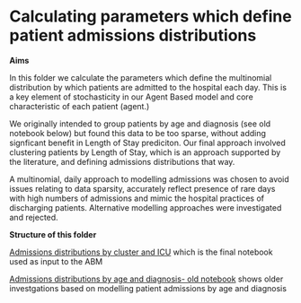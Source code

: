 # Calculating parameters which define patient admissions distributions

**Aims**

In this folder we calculate the parameters which define the multinomial distribution by which patients are admitted to the hospital each day. This is a key element of stochasticity in our Agent Based model and core characteristic of each patient (agent.)

We originally intended to group patients by age and diagnosis (see old notebook below) but found this data to be too sparse, without adding signficant benefit in Length of Stay prediciton. Our final approach involved clustering patients by Length of Stay, which is an approach supported by the literature, and defining admissions distributions that way.

A multinomial, daily approach to modelling admissions was chosen to avoid issues relating to data sparsity, accurately reflect presence of rare days with high numbers of admissions and mimic the hospital practices of discharging patients. Alternative modelling approaches were investigated and rejected.

**Structure of this folder**

[Admissions distributions by cluster and ICU](https://github.com/c-maine/ICU_capacity_modelling_ABM/blob/master/Admissions_dists_estimation/admissions-distributions_by-clustericu.ipynb) which is the final notebook used as input to the ABM

[Admissions distributions by age and diagnosis- old notebook](https://github.com/c-maine/ICU_capacity_modelling_ABM/blob/master/Admissions_dists_estimation/admissions-distributions_by-agediagnosis.ipynb) shows older investgations based on modelling patient admissions by age and diagnosis
